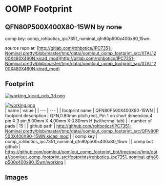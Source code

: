 # OOMP Footprint  
## QFN80P500X400X80-15WN  by none  
  
oomp key: oomp_rohbotics_ipc7351_nominal_qfn80p500x400x80_15wn  
  
source repo at: [http://gitlab.com/rohbotics/IPC7351-Nominal.pretty/blob/master/tmp/data//oomlout_oomp_footprint_src/XTAL1200X480X460N.kicad_mod](http://gitlab.com/rohbotics/IPC7351-Nominal.pretty/blob/master/tmp/data//oomlout_oomp_footprint_src/XTAL1200X480X460N.kicad_mod)  
## Footprint  
  
[![working_kicad_pcb_3d.png](working_kicad_pcb_3d_600.png)](working_kicad_pcb_3d.png)  
  
[![working.png](working_600.png)](working.png)  
| name | value | 
| --- | --- | 
| footprint name | QFN80P500X400X80-15WN | 
| footprint description | QFN,0.80mm pitch,rect.,Pin 1 on short dimension;4 pin X 3 pin,5.00mm X 4.00mm X 0.80mm H (w/thermal tab) | 
| number of pads | 15 | 
| github path | http://github.com/rohbotics/IPC7351-Nominal.pretty/blob/master/tmp/data//oomlout_oomp_footprint_src/QFN80P500X400X80-15WN.kicad_mod | 
| oomp key | oomp_rohbotics_ipc7351_nominal_qfn80p500x400x80_15wn | 
| oomp bot github | https://github.com/oomlout/oomlout_oomp_footprint_bot/tree/main/tmp/data//oomlout_oomp_footprint_src/footprints/rohbotics_ipc7351_nominal_qfn80p500x400x80_15wn/working | 
## Images  
